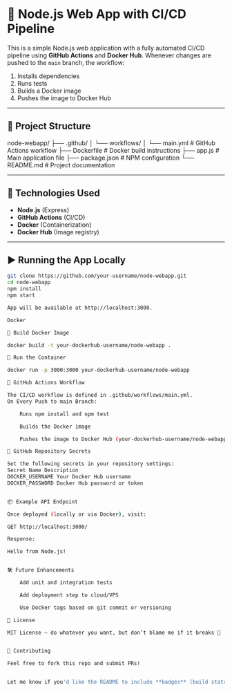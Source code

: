 # 🚀 Node.js Web App with CI/CD Pipeline

This is a simple Node.js web application with a fully automated CI/CD pipeline using **GitHub Actions** and **Docker Hub**. Whenever changes are pushed to the `main` branch, the workflow:

1. Installs dependencies
2. Runs tests
3. Builds a Docker image
4. Pushes the image to Docker Hub

---

## 📁 Project Structure

node-webapp/
├── .github/
│ └── workflows/
│ └── main.yml # GitHub Actions workflow
├── Dockerfile # Docker build instructions
├── app.js # Main application file
├── package.json # NPM configuration
└── README.md # Project documentation


---

## 🧰 Technologies Used

- **Node.js** (Express)
- **GitHub Actions** (CI/CD)
- **Docker** (Containerization)
- **Docker Hub** (Image registry)

---

## ▶️ Running the App Locally

```bash
git clone https://github.com/your-username/node-webapp.git
cd node-webapp
npm install
npm start

App will be available at http://localhost:3000.

Docker

🔨 Build Docker Image

docker build -t your-dockerhub-username/node-webapp .

🚀 Run the Container

docker run -p 3000:3000 your-dockerhub-username/node-webapp

🔄 GitHub Actions Workflow

The CI/CD workflow is defined in .github/workflows/main.yml.
On Every Push to main Branch:

    Runs npm install and npm test

    Builds the Docker image

    Pushes the image to Docker Hub (your-dockerhub-username/node-webapp:latest)

🔐 GitHub Repository Secrets

Set the following secrets in your repository settings:
Secret Name Description
DOCKER_USERNAME Your Docker Hub username
DOCKER_PASSWORD Docker Hub password or token


📦 Example API Endpoint

Once deployed (locally or via Docker), visit:

GET http://localhost:3000/

Response:

Hello from Node.js!


🛠️ Future Enhancements

    Add unit and integration tests

    Add deployment step to cloud/VPS

    Use Docker tags based on git commit or versioning

📄 License

MIT License – do whatever you want, but don’t blame me if it breaks 🙂


🤝 Contributing

Feel free to fork this repo and submit PRs!


Let me know if you'd like the README to include **badges** (build status, Docker pulls, etc.) or **deployment instructions to a specific platform** like AWS, DigitalOcean, or Render.
